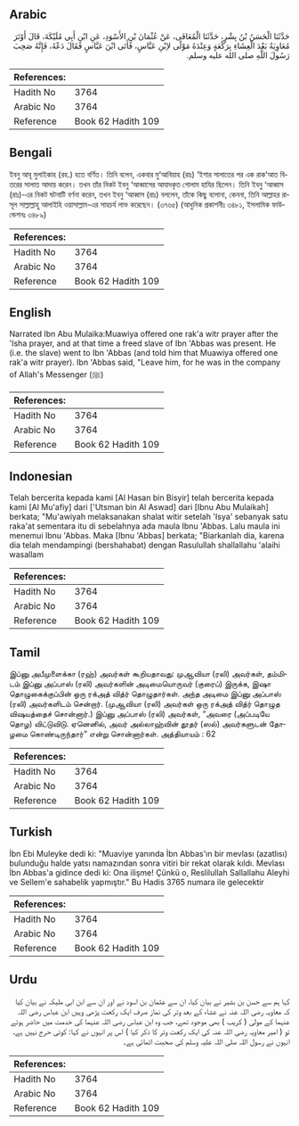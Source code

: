 ## Arabic


<div dir="rtl" lang="ar" style={{fontSize:'larger',backgroundColor:'#f8f9fa',padding:20}}>
حَدَّثَنَا الْحَسَنُ بْنُ بِشْرٍ، حَدَّثَنَا الْمُعَافَى، عَنْ عُثْمَانَ بْنِ الأَسْوَدِ، عَنِ ابْنِ أَبِي مُلَيْكَةَ، قَالَ أَوْتَرَ مُعَاوِيَةُ بَعْدَ الْعِشَاءِ بِرَكْعَةٍ وَعِنْدَهُ مَوْلًى لاِبْنِ عَبَّاسٍ، فَأَتَى ابْنَ عَبَّاسٍ فَقَالَ دَعْهُ، فَإِنَّهُ صَحِبَ رَسُولَ اللَّهِ صلى الله عليه وسلم‏.‏
</div>
<div style={{backgroundColor:'#f8f9fa',padding:20, marginBottom: 10}}><table> <thead> <tr> <th>References:</th> <th></th> </tr> </thead> <tbody><tr><td>Hadith No</td><td>3764</td></tr><tr><td>Arabic No</td><td>3764</td></tr><tr><td>Reference</td><td>Book 62 Hadith 109</td></tr></tbody></table></div>

## Bengali


<div dir="ltr" lang="bn" style={{fontSize:'larger',backgroundColor:'#f8f9fa',padding:20}}>
ইবনু আবূ মুলাইকাহ (রহ.) হতে বর্ণিত। তিনি বলেন, একবার মু‘আবিয়াহ (রাঃ) ‘ইশার সালাতের পর এক রাক‘আত বিতরের সালাত আদায় করেন। তখন তাঁর নিকট ইবনু ‘আব্বাসের আযাদকৃত গোলাম হাযির ছিলেন। তিনি ইবনু ‘আব্বাস (রাঃ)-এর নিকট ঘটনাটি বর্ণনা করেন, তখন ইবনু ‘আব্বাস (রাঃ) বললেন, তাঁকে কিছু বলোনা, কেননা, তিনি আল্লাহর রাসূল সাল্লাল্লাহু আলাইহি ওয়াসাল্লাম-এর সাহচর্য লাভ করেছেন। (৩৭৬৫) (আধুনিক প্রকাশনীঃ ৩৪৮১, ইসলামিক ফাউন্ডেশনঃ ৩৪৮৯)
</div>
<div style={{backgroundColor:'#f8f9fa',padding:20, marginBottom: 10}}><table> <thead> <tr> <th>References:</th> <th></th> </tr> </thead> <tbody><tr><td>Hadith No</td><td>3764</td></tr><tr><td>Arabic No</td><td>3764</td></tr><tr><td>Reference</td><td>Book 62 Hadith 109</td></tr></tbody></table></div>

## English


<div dir="ltr" lang="en" style={{fontSize:'larger',backgroundColor:'#f8f9fa',padding:20}}>
Narrated Ibn Abu Mulaika:Muawiya offered one rak'a witr prayer after the 'Isha prayer, and at that time a freed slave of Ibn 'Abbas was present. He (i.e. the slave) went to Ibn 'Abbas (and told him that Muawiya offered one rak'a witr prayer). Ibn 'Abbas said, "Leave him, for he was in the company of Allah's Messenger (ﷺ)
</div>
<div style={{backgroundColor:'#f8f9fa',padding:20, marginBottom: 10}}><table> <thead> <tr> <th>References:</th> <th></th> </tr> </thead> <tbody><tr><td>Hadith No</td><td>3764</td></tr><tr><td>Arabic No</td><td>3764</td></tr><tr><td>Reference</td><td>Book 62 Hadith 109</td></tr></tbody></table></div>

## Indonesian


<div dir="ltr" lang="id" style={{fontSize:'larger',backgroundColor:'#f8f9fa',padding:20}}>
Telah bercerita kepada kami [Al Hasan bin Bisyir] telah bercerita kepada kami [Al Mu'afiy] dari ['Utsman bin Al Aswad] dari [Ibnu Abu Mulaikah] berkata; "Mu'awiyah melaksanakan shalat witir setelah 'Isya' sebanyak satu raka'at sementara itu di sebelahnya ada maula Ibnu 'Abbas. Lalu maula ini menemui Ibnu 'Abbas. Maka [Ibnu 'Abbas] berkata; "Biarkanlah dia, karena dia telah mendampingi (bershahabat) dengan Rasulullah shallallahu 'alaihi wasallam
</div>
<div style={{backgroundColor:'#f8f9fa',padding:20, marginBottom: 10}}><table> <thead> <tr> <th>References:</th> <th></th> </tr> </thead> <tbody><tr><td>Hadith No</td><td>3764</td></tr><tr><td>Arabic No</td><td>3764</td></tr><tr><td>Reference</td><td>Book 62 Hadith 109</td></tr></tbody></table></div>

## Tamil


<div dir="ltr" lang="ta" style={{fontSize:'larger',backgroundColor:'#f8f9fa',padding:20}}>
இப்னு அபீமுளைக்கா (ரஹ்) அவர்கள் கூறியதாவது: முஆவியா (ரலி) அவர்கள், தம்மிடம் இப்னு அப்பாஸ் (ரலி) அவர்களின் அடிமையொருவர் (குரைப்) இருக்க, இஷா தொழுகைக்குப்பின் ஒரு ரக்அத் வித்ர் தொழுதார்கள். அந்த அடிமை இப்னு அப்பாஸ் (ரலி) அவர்களிடம் சென்றார். (முஆவியா (ரலி) அவர்கள் ஒரு ரக்அத் வித்ர் தொழுத விஷயத்தைச் சொன்னார்.) இப்னு அப்பாஸ் (ரலி) அவர்கள், “அவரை (அப்படியே தொழ) விட்டுவிடு. ஏனெனில், அவர் அல்லாஹ்வின் தூதர் (ஸல்) அவர்களுடன் தோழமை கொண்டிருந்தார்” என்று சொன்னார்கள். அத்தியாயம் : 62
</div>
<div style={{backgroundColor:'#f8f9fa',padding:20, marginBottom: 10}}><table> <thead> <tr> <th>References:</th> <th></th> </tr> </thead> <tbody><tr><td>Hadith No</td><td>3764</td></tr><tr><td>Arabic No</td><td>3764</td></tr><tr><td>Reference</td><td>Book 62 Hadith 109</td></tr></tbody></table></div>

## Turkish


<div dir="ltr" lang="tr" style={{fontSize:'larger',backgroundColor:'#f8f9fa',padding:20}}>
İbn Ebi Muleyke dedi ki: "Muaviye yanında İbn Abbas'ın bir mevlası (azatlısı) bulunduğu halde yatsı namazından sonra vitiri bir rekat olarak kıldı. Mevlası İbn Abbas'a gidince dedi ki: Ona ilişme! Çünkü o, Reslilullah Sallallahu Aleyhi ve Sellem'e sahabelik yapmıştır." Bu Hadis 3765 numara ile gelecektir
</div>
<div style={{backgroundColor:'#f8f9fa',padding:20, marginBottom: 10}}><table> <thead> <tr> <th>References:</th> <th></th> </tr> </thead> <tbody><tr><td>Hadith No</td><td>3764</td></tr><tr><td>Arabic No</td><td>3764</td></tr><tr><td>Reference</td><td>Book 62 Hadith 109</td></tr></tbody></table></div>

## Urdu


<div dir="rtl" lang="ur" style={{fontSize:'larger',backgroundColor:'#f8f9fa',padding:20}}>
کہا ہم سے حسن بن بشیر نے بیان کیا، ان سے عثمان بن اسود نے اور ان سے ابن ابی ملیکہ نے بیان کیا کہ معاویہ رضی اللہ عنہ نے عشاء کے بعد وتر کی نماز صرف ایک رکعت پڑھی وہیں ابن عباس رضی اللہ عنہما کے مولیٰ ( کریب ) بھی موجود تھے، جب وہ ابن عباس رضی اللہ عنہما کی خدمت میں حاضر ہوئے تو ( امیر معاویہ رضی اللہ عنہ کی ایک رکعت وتر کا ذکر کیا ) اس پر انہوں نے کہا: کوئی حرج نہیں ہے، انہوں نے رسول اللہ صلی اللہ علیہ وسلم کی صحبت اٹھائی ہے۔
</div>
<div style={{backgroundColor:'#f8f9fa',padding:20, marginBottom: 10}}><table> <thead> <tr> <th>References:</th> <th></th> </tr> </thead> <tbody><tr><td>Hadith No</td><td>3764</td></tr><tr><td>Arabic No</td><td>3764</td></tr><tr><td>Reference</td><td>Book 62 Hadith 109</td></tr></tbody></table></div>